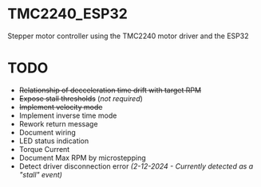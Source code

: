 # TMC2240_ESP32

Stepper motor controller using the TMC2240 motor driver and the ESP32

# TODO

- ~~Relationship of decceleration time drift with target RPM~~
- ~~Expose stall thresholds~~ (_not required_)
- ~~Implement velocity mode~~
- Implement inverse time mode
- Rework return message
- Document wiring
- LED status indication
- Torque Current
- Document Max RPM by microstepping
- Detect driver disconnection error _(2-12-2024 - Currently detected as a "stall" event)_
